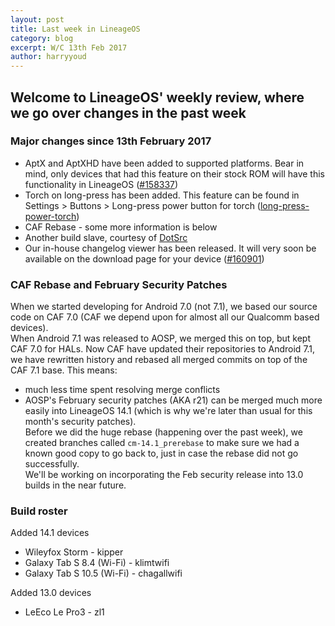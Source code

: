 ```yaml
---
layout: post
title: Last week in LineageOS
category: blog
excerpt: W/C 13th Feb 2017
author: harryyoud
---
```


## Welcome to LineageOS' weekly review, where we go over changes in the past week

### Major changes since 13th February 2017
* AptX and AptXHD have been added to supported platforms. Bear in mind, only devices that had this feature on their stock ROM will have this functionality in LineageOS ([#158337](https://review.lineageos.org/#/c/158337))
* Torch on long-press has been added. This feature can be found in Settings > Buttons > Long-press power button for torch ([long-press-power-torch](https://review.lineageos.org/#/q/topic:long-press-power-torch))
* CAF Rebase - some more information is below
* Another build slave, courtesy of [DotSrc](http://dotsrc.org/)
* Our in-house changelog viewer has been released. It will very soon be available on the download page for your device ([#160901](https://review.lineageos.org/#/c/160901/))

### CAF Rebase and February Security Patches
When we started developing for Android 7.0 (not 7.1), we based our source code on CAF 7.0 (CAF we depend upon for almost all our Qualcomm based devices).  
When Android 7.1 was released to AOSP, we merged this on top, but kept CAF 7.0 for HALs. Now CAF have updated their repositories to Android 7.1, we have rewritten history and rebased all merged commits on top of the CAF 7.1 base.
This means:
* much less time spent resolving merge conflicts
* AOSP's February security patches (AKA r21) can be merged much more easily into LineageOS 14.1 (which is why we're later than usual for this month's security patches).  
Before we did the huge rebase (happening over the past week), we created branches called `cm-14.1_prerebase` to make sure we had a known good copy to go back to, just in case the rebase did not go successfully.  
We'll be working on incorporating the Feb security release into 13.0 builds in the near future.

### Build roster
Added 14.1 devices

* Wileyfox Storm - kipper
* Galaxy Tab S 8.4 (Wi-Fi) - klimtwifi
* Galaxy Tab S 10.5 (Wi-Fi) - chagallwifi

Added 13.0 devices

* LeEco Le Pro3 - zl1

